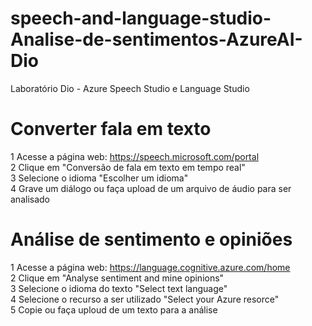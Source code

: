 # speech-and-language-studio-Analise-de-sentimentos-AzureAI-Dio
Laboratório Dio - Azure Speech Studio e Language Studio 

# Converter fala em texto  

1 Acesse a página web: https://speech.microsoft.com/portal  
2 Clique em "Conversão de fala em texto em tempo real"  
3 Selecione o idioma "Escolher um idioma"  
4 Grave um diálogo ou faça upload de um arquivo de áudio para ser analisado  


# Análise de sentimento e opiniões  
 
1 Acesse a página web: https://language.cognitive.azure.com/home  
2 Clique em "Analyse sentiment and mine opinions"  
3 Selecione o idioma do texto "Select text language"  
4 Selecione o recurso a ser utilizado "Select your Azure resorce"  
5 Copie ou faça uploud de um texto para a análise  
